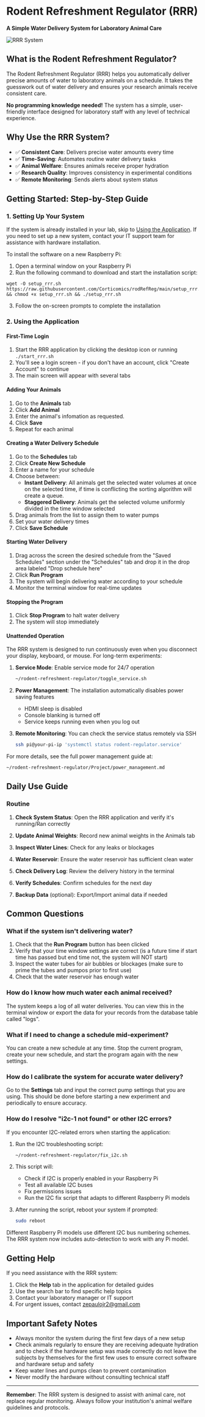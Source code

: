# Rodent Refreshment Regulator (RRR)

**A Simple Water Delivery System for Laboratory Animal Care**

![RRR System](https://github.com/user-attachments/assets/d616c02f-4deb-492b-9152-173165b6e278)

## What is the Rodent Refreshment Regulator?

The Rodent Refreshment Regulator (RRR) helps you automatically deliver precise amounts of water to laboratory animals on a schedule. It takes the guesswork out of water delivery and ensures your research animals receive consistent care.

**No programming knowledge needed!** The system has a simple, user-friendly interface designed for laboratory staff with any level of technical experience.

## Why Use the RRR System?

- ✅ **Consistent Care**: Delivers precise water amounts every time
- ✅ **Time-Saving**: Automates routine water delivery tasks
- ✅ **Animal Welfare**: Ensures animals receive proper hydration
- ✅ **Research Quality**: Improves consistency in experimental conditions
- ✅ **Remote Monitoring**: Sends alerts about system status

## Getting Started: Step-by-Step Guide

### 1. Setting Up Your System

If the system is already installed in your lab, skip to [Using the Application](#2-using-the-application). If you need to set up a new system, contact your IT support team for assistance with hardware installation.

To install the software on a new Raspberry Pi:

1. Open a terminal window on your Raspberry Pi
2. Run the following command to download and start the installation script:

```
wget -O setup_rrr.sh https://raw.githubusercontent.com/Corticomics/rodRefReg/main/setup_rrr.sh && chmod +x setup_rrr.sh && ./setup_rrr.sh
```

3. Follow the on-screen prompts to complete the installation

### 2. Using the Application

#### First-Time Login

1. Start the RRR application by clicking the desktop icon or running `./start_rrr.sh`
2. You'll see a login screen - if you don't have an account, click "Create Account" to continue
3. The main screen will appear with several tabs

#### Adding Your Animals

1. Go to the **Animals** tab
2. Click **Add Animal**
3. Enter the animal's infomation as requested.
4. Click **Save**
5. Repeat for each animal

#### Creating a Water Delivery Schedule

1. Go to the **Schedules** tab
2. Click **Create New Schedule**
3. Enter a name for your schedule
4. Choose between:
   - **Instant Delivery**: All animals get the selected water volumes at once on the selected time, if time is conflicting the sorting algorithm will create a queue.
   - **Staggered Delivery**: Animals get the selected volume uniformly divided in the time window selected
5. Drag animals from the list to assign them to water pumps
6. Set your water delivery times 
7. Click **Save Schedule**

#### Starting Water Delivery

1. Drag across the screen the desired schedule from the "Saved Schedules" section under the "Schedules" tab and drop it in the drop area labeled "Drop schedule here"
2. Click **Run Program**
3. The system will begin delivering water according to your schedule
4. Monitor the terminal window for real-time updates


#### Stopping the Program

1. Click **Stop Program** to halt water delivery
2. The system will stop immediately

#### Unattended Operation

The RRR system is designed to run continuously even when you disconnect your display, keyboard, or mouse. For long-term experiments:

1. **Service Mode**: Enable service mode for 24/7 operation
   ```bash
   ~/rodent-refreshment-regulator/toggle_service.sh
   ```
   
2. **Power Management**: The installation automatically disables power saving features
   - HDMI sleep is disabled
   - Console blanking is turned off
   - Service keeps running even when you log out

3. **Remote Monitoring**: You can check the service status remotely via SSH
   ```bash
   ssh pi@your-pi-ip 'systemctl status rodent-regulator.service'
   ```

For more details, see the full power management guide at:
```bash
~/rodent-refreshment-regulator/Project/power_management.md
```

## Daily Use Guide

### Routine

1. **Check System Status**: Open the RRR application and verify it's running/Ran correctly
2. **Update Animal Weights**: Record new animal weights in the Animals tab
3. **Inspect Water Lines**: Check for any leaks or blockages
4. **Water Reservoir**: Ensure the water reservoir has sufficient clean water


5. **Check Delivery Log**: Review the delivery history in the terminal
6. **Verify Schedules**: Confirm schedules for the next day
7. **Backup Data** (optional): Export/Import animal data if needed

## Common Questions

### What if the system isn't delivering water?

1. Check that the **Run Program** button has been clicked
2. Verify that your time window settings are correct (is a future time if start time has passed but end time not, the system will NOT start)
3. Inspect the water tubes for air bubbles or blockages (make sure to prime the tubes and pumpos prior to first use)
4. Check that the water reservoir has enough water

### How do I know how much water each animal received?

The system keeps a log of all water deliveries. You can view this in the terminal window or export the data for your records from the database table called "logs".

### What if I need to change a schedule mid-experiment?

You can create a new schedule at any time. Stop the current program, create your new schedule, and start the program again with the new settings.

### How do I calibrate the system for accurate water delivery?

Go to the **Settings** tab and input the correct pump settings that you are using. This should be done before starting a new experiment and periodically to ensure accuracy.

### How do I resolve "i2c-1 not found" or other I2C errors?

If you encounter I2C-related errors when starting the application:

1. Run the I2C troubleshooting script:
   ```bash
   ~/rodent-refreshment-regulator/fix_i2c.sh
   ```

2. This script will:
   - Check if I2C is properly enabled in your Raspberry Pi
   - Test all available I2C buses
   - Fix permissions issues
   - Run the I2C fix script that adapts to different Raspberry Pi models

3. After running the script, reboot your system if prompted:
   ```bash
   sudo reboot
   ```

Different Raspberry Pi models use different I2C bus numbering schemes. The RRR system now includes auto-detection to work with any Pi model.

## Getting Help

If you need assistance with the RRR system:

1. Click the **Help** tab in the application for detailed guides
2. Use the search bar to find specific help topics
3. Contact your laboratory manager or IT support
4. For urgent issues, contact [zepaulojr2@gmail.com](mailto:support@example.com)

## Important Safety Notes

- Always monitor the system during the first few days of a new setup
- Check animals regularly to ensure they are receiving adequate hydration and to check if the hardware setup was made correctly do not leave the subjects by themselves for the first few uses to ensure correct software and hardware setup and safety 
- Keep water lines and pumps clean to prevent contamination
- Never modify the hardware without consulting technical staff

---

**Remember**: The RRR system is designed to assist with animal care, not replace regular monitoring. Always follow your institution's animal welfare guidelines and protocols.
